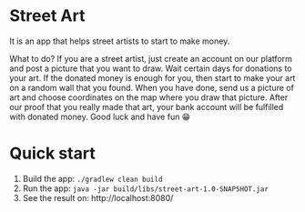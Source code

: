 # Street Art

It is an app that helps street artists to start to make money. 

What to do?
If you are a street artist, just create an account on our platform and post a picture that you want to draw. Wait certain days for donations to your art. If the donated money is enough for you, then start to make your art on a random wall that you found. When you have done, send us a picture of art and choose coordinates on the map where you draw that picture. After our proof that you really made that art, your bank account will be fulfilled with donated money. Good luck and have fun 
😁
# Quick start

1. Build the app: `./gradlew clean build`
2. Run the app: `java -jar build/libs/street-art-1.0-SNAPSHOT.jar`
3. See the result on: http://localhost:8080/